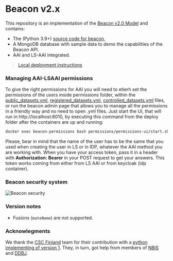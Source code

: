 # Beacon v2.x

<!-- [![Testsuite](https://github.com/EGA-archive/beacon-2.x/workflows/Testsuite/badge.svg)](https://github.com/EGA-archive/beacon-2.x/actions) -->

This repository is an implementation of the [Beacon v2.0 Model](https://github.com/ga4gh-beacon/beacon-v2-Models) and contains:

* The (Python 3.9+) [source code for beacon](beacon),
* A MongoDB database with sample data to demo the capabilities of the Beacon API.
* AAI and LS-AAI integrated.


> [Local deployment instructions](deploy/README.md)

### Managing AAI-LSAAI permissions

To give the right permissions for AAI you will need to etierh set the permissions of the users inside permissions folder, within the [public_datasets.yml](permissions/public_datasets.yml), [registered_datasets.yml](permissions/registered_datasets.yml), [controlled_datasets.yml](permissions/controlled_datasets.yml) files, or run the beacon admin page that allows you to manage all the permissions in a friendly way and no need to open .yml files. Just start the UI, that will run in http://localhost:8010, by executing this command from the deploy folder after the containers are up and running:
```bash
docker exec beacon-permissions bash permissions/permissions-ui/start.sh
```
Please, bear in mind that the name of the user has to be the same that you used when creating the user in LS or in IDP, whatever the AAI method you are working with.
When you have your access token, pass it in a header with **Authorization: Bearer** in your POST request to get your answers. This token works coming from either from LS AAI or from keycloak (idp container).

### Beacon security system

![Beacon security](https://github.com/EGA-archive/beacon2-ri-api/blob/master/deploy/beacon_security.png?raw=true)

### Version notes

* Fusions (`mateName`) are not supported.


### Acknowlegments

We thank the [CSC Finland](https://www.csc.fi/) team for their
contribution with a [python implementing of version
1](https://github.com/CSCfi/beacon-python). They, in turn, got help
from members of [NBIS](https://nbis.se/) and
[DDBJ](https://www.ddbj.nig.ac.jp).
